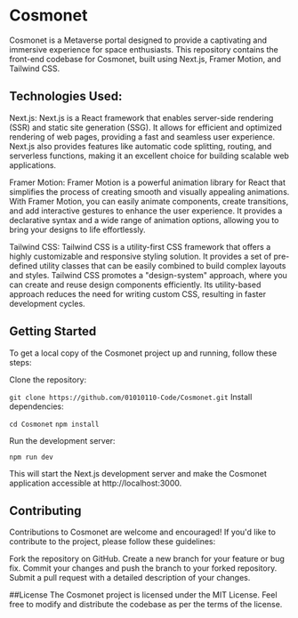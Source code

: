 # Cosmonet
Cosmonet is a Metaverse portal designed to provide a captivating and immersive experience for space enthusiasts. This repository contains the front-end codebase for Cosmonet, built using Next.js, Framer Motion, and Tailwind CSS.

## Technologies Used:

Next.js: Next.js is a React framework that enables server-side rendering (SSR) and static site generation (SSG). It allows for efficient and optimized rendering of web pages, providing a fast and seamless user experience. Next.js also provides features like automatic code splitting, routing, and serverless functions, making it an excellent choice for building scalable web applications.

Framer Motion: Framer Motion is a powerful animation library for React that simplifies the process of creating smooth and visually appealing animations. With Framer Motion, you can easily animate components, create transitions, and add interactive gestures to enhance the user experience. It provides a declarative syntax and a wide range of animation options, allowing you to bring your designs to life effortlessly.

Tailwind CSS: Tailwind CSS is a utility-first CSS framework that offers a highly customizable and responsive styling solution. It provides a set of pre-defined utility classes that can be easily combined to build complex layouts and styles. Tailwind CSS promotes a "design-system" approach, where you can create and reuse design components efficiently. Its utility-based approach reduces the need for writing custom CSS, resulting in faster development cycles.

## Getting Started
To get a local copy of the Cosmonet project up and running, follow these steps:

Clone the repository:



``` git clone https://github.com/01010110-Code/Cosmonet.git ```
Install dependencies:


``` cd Cosmonet ```
``` npm install ```

Run the development server:

``` npm run dev ```

This will start the Next.js development server and make the Cosmonet application accessible at http://localhost:3000.

## Contributing
Contributions to Cosmonet are welcome and encouraged! If you'd like to contribute to the project, please follow these guidelines:

Fork the repository on GitHub.
Create a new branch for your feature or bug fix.
Commit your changes and push the branch to your forked repository.
Submit a pull request with a detailed description of your changes.

##License
The Cosmonet project is licensed under the MIT License. Feel free to modify and distribute the codebase as per the terms of the license.
